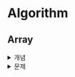 # Algorithm
## Array
<details>
  <summary>개념</summary>
  
  ### Array

  연관된 data를 메모리 상에 **연속적이며 순차적**으로 **미리 할당된 크기**만큼 저장하는 자료구조
  
  **연산 시간 복잡도**
  
  - 조회 : O(1) - random access 주소 값을 미리 알고 있음! 순차적 접근 필요 X
  - 마지막 인덱스에 추가/삭제 : O(1)
  - 중간 인덱스에 삽입/삭제 : O(n) - 데이터의 인덱스를 밀거나 떙겨야하므로
  - 탐색: O(n) - 순차적으로 탐색
  
  조회에서 사용 유리, Fixed Size 이므로 메모리 낭비나 overhead가 발생
  
  **Array 사용 시 size를 넘게 되었을 경우?**
  
  1. 기존 size 보다 큰 Array를 선언 후 데이터를 옮겨 할당한다 (Dynamic Array)
  2. Linked List를 사용하여 데이터 추가 시 메모리 할당을 하는 방식을 사용
  
  Java ArrayList → Dynamic Array?

---
  ### Dynamic Array

  Array의 경우 size가 고정 되었기 때문에 설정한 size 보다 데이터의 개수가 넘으면 저장할 수 없지만
  
  Dynamic Array 같은 경우 저장 공간이 가득 차게되면 **resize하여 유동적으로 데이터를 저장**하는 방식
  
  **resize 하는 방식**
  
  size를 늘린 Array를 생성하고 데이터를 옮겨주고, 기존 Array는 메모리 해제
  
  대표적으로 2배 size를 할당하는 방법 (doubling)
  
  **연산 시간 복잡도**
  
  - 조회 : O(1) - random access 주소 값을 미리 알고 있음! 순차적 접근 필요 X
  - 마지막 인덱스 데이터 추가 : O(1) → resize 시 O(n)지만 가끔 발생 하므로 O(1)
  - 마지막 인덱스 데이터 삭제 : O(1)
  - 중간 인덱스에 삽입/삭제 : O(n) - 데이터의 인덱스를 밀거나 떙겨야하므로
  - 탐색: O(n) - 순차적으로 탐색
  
  **vs Linked List**
  
  장점
  
  - 데이터 접근과 할당이 O(1)으로 빠르다. → 단 Index 로 접근 시
  - 마지막 인덱스 추가/삭제가 빠르다 O(1)
  
  단점
  
  - resize 시 overhead가 발생
  - 미리 메모리를 할당 받으므로 메모리 공간 낭비가 발생
</details>
<details>
  <summary>문제</summary>
</details>

